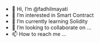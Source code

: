 - 👋 Hi, I’m @fadhilmayati
- 👀 I’m interested in Smart Contract
- 🌱 I’m currently learning Solidity
- 💞️ I’m looking to collaborate on ...
- 📫 How to reach me ...

<!---
fadhilmayati/fadhilmayati is a ✨ special ✨ repository because its `README.md` (this file) appears on your GitHub profile.
You can click the Preview link to take a look at your changes.
--->
